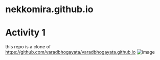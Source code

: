 # nekkomira.github.io
# Activity 1 
this repo is a clone of https://github.com/varadbhogayata/varadbhogayata.github.io
![image](https://github.com/nekkomira/nekkomira.github.io/assets/102487879/bd902a3e-c5d0-49fa-9b12-f2d23cea69f5)

